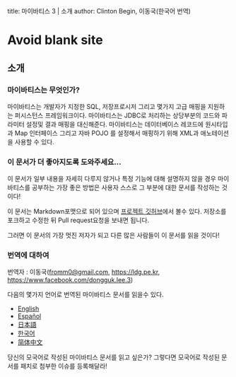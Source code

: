 title: 마이바티스 3 | 소개
author: Clinton Begin, 이동국(한국어 번역)

<h1 class="d-none">Avoid blank site</h1>

## 소개

### 마이바티스는 무엇인가?

마이바티스는 개발자가 지정한 SQL, 저장프로시저 그리고 몇가지 고급 매핑을 지원하는 퍼시스턴스 프레임워크이다. 마이바티스는 JDBC로 처리하는 상당부분의 코드와 파라미터 설정및 결과 매핑을 대신해준다. 마이바티스는 데이터베이스 레코드에 원시타입과 Map 인터페이스 그리고 자바 POJO 를 설정해서 매핑하기 위해 XML과 애노테이션을 사용할 수 있다.

### 이 문서가 더 좋아지도록 도와주세요…

이 문서가 일부 내용을 자세히 다루지 않거나 특정 기능에 대해 설명하지 않을 경우 마이바티스를 공부하는 가장 좋은 방법은 사용자 스스로 그 부분에 대한 문서를 작성하는 것이다!

이 문서는 Markdown포맷으로 되어 있으며 [프로젝트 깃허브](https://github.com/mybatis/mybatis-3/tree/master/src/site)에서 볼수 있다. 저장소를 포크하고 수정한 뒤 Pull request요청을 보내면 됩니다.

그러면 이 문서의 가장 멋진 저자가 되고 다른 많은 사람들이 이 문서를 읽을 것이다!

### 번역에 대하여

번역자 : 이동국(fromm0@gmail.com, https://ldg.pe.kr, https://www.facebook.com/dongguk.lee.3)

다음의 몇가지 언어로 번역된 마이바티스 문서를 읽을수 있다.

<ul class="i18n">
          <li class="en"><a href="../getting-started.html">English</a></li>
          <li class="es"><a href="../es/index.html">Español</a></li>
<!--      <li class="fr"><a href="../fr/index.html">Français</a></li> -->
          <li class="ja"><a href="../ja/index.html">日本語</a></li>
          <li class="ko"><a href="../ko/index.html">한국어</a></li>
          <li class="zh"><a href="../zh/index.html">简体中文</a></li>
</ul>

당신의 모국어로 작성된 마이바티스 문서를 읽고 싶은가? 그렇다면 모국어로 작성된 문서를 패치로 첨부한 이슈를 등록해달라!
